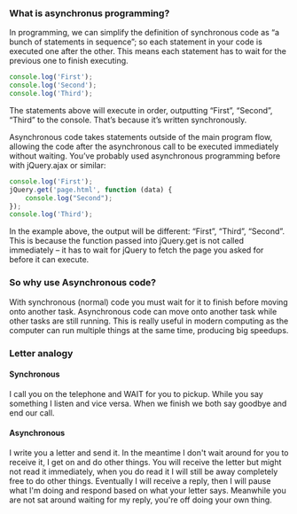 ### What is asynchronus programming?
In programming, we can simplify the definition of synchronous code as “a bunch of statements in sequence”; so each statement in your code is executed one after the other. This means each statement has to wait for the previous one to finish executing.

```javascript
console.log('First');
console.log('Second');
console.log('Third');
```
The statements above will execute in order, outputting “First”, “Second”, “Third” to the console. That’s because it’s written synchronously.

Asynchronous code takes statements outside of the main program flow, allowing the code after the asynchronous call to be executed immediately without waiting. You’ve probably used asynchronous programming before with jQuery.ajax or similar:

```javascript
console.log('First');
jQuery.get('page.html', function (data) {
    console.log("Second");
});
console.log('Third');
```
In the example above, the output will be different: “First”, “Third”, “Second”. This is because the function passed into jQuery.get is not called immediately – it has to wait for jQuery to fetch the page you asked for before it can execute.

### So why use Asynchronous code?
With synchronous (normal) code you must wait for it to finish before moving onto another task. Asynchronous code can move onto another task while other tasks are still running. This is really useful in modern computing as the computer can run multiple things at the same time, producing big speedups.

### Letter analogy
#### Synchronous
I call you on the telephone and WAIT for you to pickup. While you say something I listen and vice versa. When we finish we both say goodbye and end our call.

#### Asynchronous
I write you a letter and send it. In the meantime I don't wait around for you to receive it, I get on and do other things. You will receive the letter but might not read it immediately, when you do read it I will still be away completely free to do other things. Eventually I will receive a reply, then I will pause what I'm doing and respond based on what your letter says. Meanwhile you are not sat around waiting for my reply, you're off doing your own thing.

